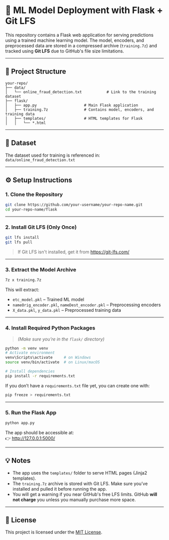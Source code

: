 # 🧠 ML Model Deployment with Flask + Git LFS

This repository contains a Flask web application for serving predictions using a trained machine learning model. The model, encoders, and preprocessed data are stored in a compressed archive (`training.7z`) and tracked using **Git LFS** due to GitHub's file size limitations.

---

## 📁 Project Structure

```
your-repo/
├── data/
│   └── online_fraud_detection.txt           # Link to the training dataset
├── flask/
│   ├── app.py                     # Main Flask application
│   ├── training.7z                # Contains model, encoders, and training data
│   ├── templates/                 # HTML templates for Flask
│   │   └── *.html
```

---

## 🔗 Dataset

The dataset used for training is referenced in:  
`data/online_fraud_detection.txt`

---

## ⚙️ Setup Instructions

### 1. Clone the Repository

```bash
git clone https://github.com/your-username/your-repo-name.git
cd your-repo-name/flask
```

---

### 2. Install Git LFS (Only Once)

```bash
git lfs install
git lfs pull
```

> If Git LFS isn't installed, get it from https://git-lfs.com/

---

### 3. Extract the Model Archive

```bash
7z x training.7z
```

This will extract:
- `etc_model.pkl` – Trained ML model
- `nameOrig_encoder.pkl`, `nameDest_encoder.pkl` – Preprocessing encoders
- `X_data.pkl`, `y_data.pkl` – Preprocessed training data

---

### 4. Install Required Python Packages

> *(Make sure you’re in the `flask/` directory)*

```bash
python -m venv venv
# Activate environment
venv\Scripts\activate     # on Windows
source venv/bin/activate  # on Linux/macOS

# Install dependencies
pip install -r requirements.txt
```

If you don’t have a `requirements.txt` file yet, you can create one with:

```bash
pip freeze > requirements.txt
```

---

### 5. Run the Flask App

```bash
python app.py
```

The app should be accessible at:  
👉 http://127.0.0.1:5000/

---

## 💡 Notes

- The app uses the `templates/` folder to serve HTML pages (Jinja2 templates).
- The `training.7z` archive is stored with Git LFS. Make sure you’ve installed and pulled it before running the app.
- You will get a warning if you near GitHub's free LFS limits. GitHub **will not charge** you unless you manually purchase more space.

---

## 📜 License

This project is licensed under the [MIT License](LICENSE).